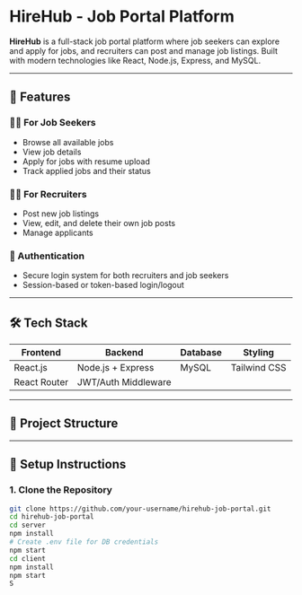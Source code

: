 # HireHub - Job Portal Platform

**HireHub** is a full-stack job portal platform where job seekers can explore and apply for jobs, and recruiters can post and manage job listings. Built with modern technologies like React, Node.js, Express, and MySQL.

---

## 🚀 Features

### 👨‍💻 For Job Seekers
- Browse all available jobs
- View job details
- Apply for jobs with resume upload
- Track applied jobs and their status

### 🧑‍💼 For Recruiters
- Post new job listings
- View, edit, and delete their own job posts
- Manage applicants

### 🔐 Authentication
- Secure login system for both recruiters and job seekers
- Session-based or token-based login/logout

---

## 🛠 Tech Stack

| Frontend       | Backend            | Database | Styling      |
|----------------|--------------------|----------|--------------|
| React.js       | Node.js + Express  | MySQL    | Tailwind CSS |
| React Router   | JWT/Auth Middleware|          |              |

---

## 📁 Project Structure


---

## 🔧 Setup Instructions

### 1. Clone the Repository

```bash
git clone https://github.com/your-username/hirehub-job-portal.git
cd hirehub-job-portal
cd server
npm install
# Create .env file for DB credentials
npm start
cd client
npm install
npm start
S
